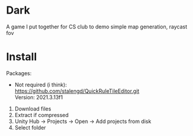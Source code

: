 # Dark
A game I put together for CS club to demo simple map generation, raycast fov

# Install
Packages:
- Not required (i think): https://github.com/stalengd/QuickRuleTileEditor.git <br>
Version: 2021.3.13f1

1. Download files
2. Extract if compressed
3. Unity Hub -> Projects -> Open -> Add projects from disk
4. Select folder
